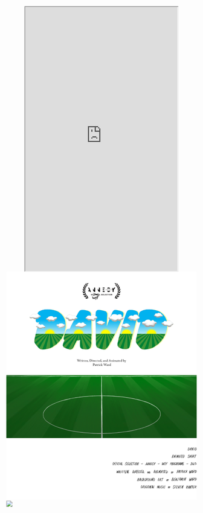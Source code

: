 
<style>
  /* Center align the iframe */
  iframe {
    display: block;
    margin: 0 auto;
  }
</style>

<iframe src="https://mentalcanvas.com/vm/tr7fbzu/scene/" style="width:80%; height:700px;"></iframe>

<img src="DavidWordMarkWithField6.png" alt="DavidField">

<img src="PeakSeason5-14v7.png" usemap="#image_map">
<map name="image_map">
  <area alt="Collider - Peak Season " title="Collider - Peak Season " href="https://collider.com/peak-season-movie-review/" coords="891,4015,1074,4070" shape="rect">
  <area alt="The Daily Beast - Peak Season" title="The Daily Beast - Peak Season" href="https://www.thedailybeast.com/obsessed/peak-season-review-romantic-beauty-for-heartbroken-millennials" coords="815,4099,1149,4140" shape="rect">
</map>




